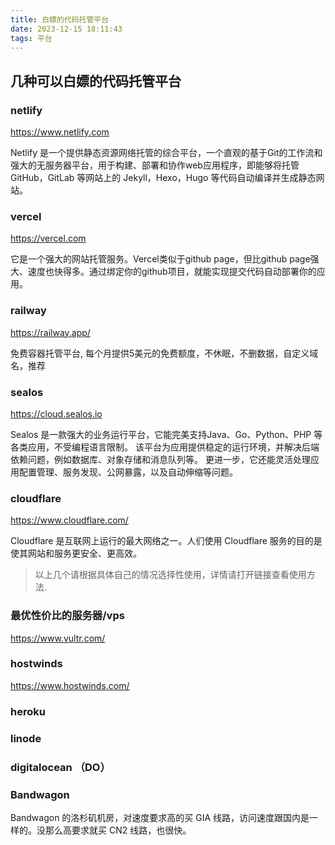 ```yaml
---
title: 白嫖的代码托管平台
date: 2023-12-15 18:11:43
tags: 平台
---
```


## 几种可以白嫖的代码托管平台

### netlify

https://www.netlify.com

Netlify 是一个提供静态资源网络托管的综合平台，一个直观的基于Git的工作流和强大的无服务器平台，用于构建、部署和协作web应用程序，即能够将托管 GitHub，GitLab 等网站上的 Jekyll，Hexo，Hugo 等代码自动编译并生成静态网站。

### vercel

https://vercel.com

它是一个强大的网站托管服务。Vercel类似于github page，但比github page强大、速度也快得多。通过绑定你的github项目，就能实现提交代码自动部署你的应用。

### railway

https://railway.app/

免费容器托管平台, 每个月提供5美元的免费额度，不休眠，不删数据，自定义域名，推荐

### sealos

https://cloud.sealos.io

Sealos 是一款强大的业务运行平台，它能完美支持Java、Go、Python、PHP 等各类应用，不受编程语言限制。 该平台为应用提供稳定的运行环境，并解决后端依赖问题，例如数据库、对象存储和消息队列等。 更进一步，它还能灵活处理应用配置管理、服务发现、公网暴露，以及自动伸缩等问题。

### cloudflare

https://www.cloudflare.com/

Cloudflare 是互联网上运行的最大网络之一。人们使用 Cloudflare 服务的目的是使其网站和服务更安全、更高效。

> 以上几个请根据具体自己的情况选择性使用，详情请打开链接查看使用方法.

### 最优性价比的服务器/vps

https://www.vultr.com/


### hostwinds

https://www.hostwinds.com/

### heroku


### linode

### digitalocean （DO）

### Bandwagon

Bandwagon 的洛杉矶机房，对速度要求高的买 GIA 线路，访问速度跟国内是一样的。没那么高要求就买 CN2 线路，也很快。